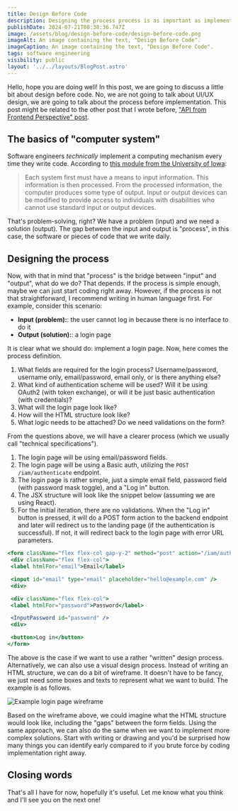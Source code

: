 ```yaml
---
title: Design Before Code
description: Designing the process process is as important as implementing the UI design itself.
publishDate: 2024-07-21T08:38:36.747Z
image: /assets/blog/design-before-code/design-before-code.png
imageAlt: An image containing the text, "Design Before Code".
imageCaption: An image containing the text, "Design Before Code".
tags: software engineering
visibility: public
layout: '../../layouts/BlogPost.astro'
---
```


Hello, hope you are doing well! In this post, we are going to discuss a little bit about design before code. No, we are not going to talk about UI/UX design, we are going to talk about the process before implementation. This post might be related to the other post that I wrote before, ["API from Frontend Perspective" post](https://imballinst.dev/blog/api-frontend-perspective).

## The basics of "computer system"

Software engineers _technically_ implement a computing mechanism every time they write code. According to [this module from the University of Iowa](https://www.continuetolearn.uiowa.edu/nas1/07c187/Module%204/module_4_p2.html):

> Each system first must have a means to input information. This information is then processed. From the processed information, the computer produces some type of output. Input or output devices can be modified to provide access to individuals with disabilities who cannot use standard input or output devices.

That's problem-solving, right? We have a problem (input) and we need a solution (output). The gap between the input and output is "process", in this case, the software or pieces of code that we write daily.

## Designing the process

Now, with that in mind that "process" is the bridge between "input" and "output", what do we do? That depends. If the process is simple enough, maybe we can just start coding right away. However, if the process is not that straightforward, I recommend writing in human language first. For example, consider this scenario:

- **Input (problem):**: the user cannot log in because there is no interface to do it
- **Output (solution):**: a login page

It is clear what we should do: implement a login page. Now, here comes the process definition.

1. What fields are required for the login process? Username/password, username only, email/password, email only, or is there anything else?
2. What kind of authentication scheme will be used? Will it be using OAuth2 (with token exchange), or will it be just basic authentication (with credentials)?
3. What will the login page look like?
4. How will the HTML structure look like?
5. What logic needs to be attached? Do we need validations on the form?

From the questions above, we will have a clearer process (which we usually call "technical specifications").

1. The login page will be using email/password fields.
2. The login page will be using a Basic auth, utilizing the `POST /iam/authenticate` endpoint.
3. The login page is rather simple, just a simple email field, password field (with password mask toggle), and a "Log in" button.
4. The JSX structure will look like the snippet below (assuming we are using React).
5. For the initial iteration, there are no validations. When the "Log in" button is pressed, it will do a POST form action to the backend endpoint and later will redirect us to the landing page (if the authentication is successful). If not, it will redirect back to the login page with error URL parameters.

```jsx
<form className="flex flex-col gap-y-2" method="post" action="/iam/authenticate">
 <div className="flex flex-col">
 <label htmlFor="email">Email</label>

 <input id="email" type="email" placeholder="hello@example.com" />
 <div>

 <div className="flex flex-col">
 <label htmlFor="password">Password</label>

 <InputPassword id="password" />
 <div>

 <button>Log in</button>
</form>
```

The above is the case if we want to use a rather "written" design process. Alternatively, we can also use a visual design process. Instead of writing an HTML structure, we can do a bit of wireframe. It doesn't have to be fancy, we just need some boxes and texts to represent what we want to build. The example is as follows.

![Example login page wireframe](/assets/blog/design-before-code/wireframe-example.png)

Based on the wireframe above, we could imagine what the HTML structure would look like, including the "gaps" between the form fields. Using the same approach, we can also do the same when we want to implement more complex solutions. Start with writing or drawing and you'd be surprised how many things you can identify early compared to if you brute force by coding implementation right away.

## Closing words

That's all I have for now, hopefully it's useful. Let me know what you think and I'll see you on the next one!
